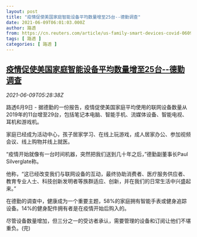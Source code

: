 ```yaml
---
layout: post
title: "疫情促使美国家庭智能设备平均数量增至25台--德勤调查"
date: 2021-06-09T06:01:03.000Z
author: 路透
from: https://cn.reuters.com/article/us-family-smart-devices-covid-0609-idCNKCS2DL0E5
tags: [ 路透 ]
categories: [ 路透 ]
---
```

<!--1623218463000-->
[疫情促使美国家庭智能设备平均数量增至25台--德勤调查](https://cn.reuters.com/article/us-family-smart-devices-covid-0609-idCNKCS2DL0E5)
------

<div>
<div><i>2021-06-09T05:28:38Z</i></div><p>路透6月9日 - 据德勤的一份报告，疫情促使美国家庭平均使用的联网设备数量从2019年的11台增至29台，包括笔记本电脑、智能手机、流媒体设备、智能电视、耳机和游戏机。</p><p>家庭已经成为活动中心，孩子居家学习、在线上玩游戏，成人居家办公、参加视频会议、线上购物并线上就医。</p><p>“疫情开始就像有一台时间机器，突然把我们送到几十年之后，”德勤副董事长Paul Silverglate称。</p><p>他称，“这已经改变我们与联网设备的互动，最终协助消费者、医疗服务供应者、教育专业人士、科技创新发明者等族群适应、创新，并在我们的日常生活中兴盛起来。”</p><p>在德勤的调查中，健康成为一个重要主题，58%的家庭拥有智能手表或健身追踪设备。14%的健身配件拥有者是在疫情开始后购入的。</p><p>尽管设备数量增加，但三分之一的受访者承认，需要管理的设备和订阅让他们不堪重负。(完)</p>
</div>
